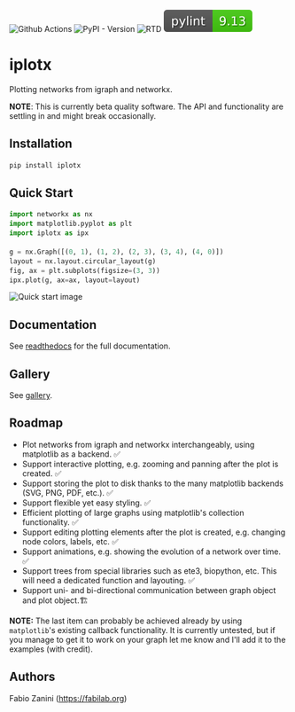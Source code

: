 ![Github Actions](https://github.com/fabilab/iplotx/actions/workflows/test.yml/badge.svg)
![PyPI - Version](https://img.shields.io/pypi/v/iplotx)
![RTD](https://readthedocs.org/projects/iplotx/badge/?version=latest)
![pylint](assets/pylint.svg)

# iplotx
Plotting networks from igraph and networkx.

**NOTE**: This is currently beta quality software. The API and functionality are settling in and might break occasionally.

## Installation
```bash
pip install iplotx
```

## Quick Start
```python
import networkx as nx
import matplotlib.pyplot as plt
import iplotx as ipx

g = nx.Graph([(0, 1), (1, 2), (2, 3), (3, 4), (4, 0)])
layout = nx.layout.circular_layout(g)
fig, ax = plt.subplots(figsize=(3, 3))
ipx.plot(g, ax=ax, layout=layout)
```

![Quick start image](docs/source/_static/graph_basic.png)

## Documentation
See [readthedocs](https://iplotx.readthedocs.io/en/latest/) for the full documentation.

## Gallery
See [gallery](https://iplotx.readthedocs.io/en/latest/gallery/index.html).

## Roadmap
- Plot networks from igraph and networkx interchangeably, using matplotlib as a backend. ✅
- Support interactive plotting, e.g. zooming and panning after the plot is created. ✅
- Support storing the plot to disk thanks to the many matplotlib backends (SVG, PNG, PDF, etc.). ✅
- Support flexible yet easy styling. ✅
- Efficient plotting of large graphs using matplotlib's collection functionality. ✅
- Support editing plotting elements after the plot is created, e.g. changing node colors, labels, etc. ✅
- Support animations, e.g. showing the evolution of a network over time. ✅
- Support trees from special libraries such as ete3, biopython, etc. This will need a dedicated function and layouting. ✅
- Support uni- and bi-directional communication between graph object and plot object.🏗️

**NOTE:** The last item can probably be achieved already by using `matplotlib`'s existing callback functionality. It is currently untested, but if you manage to get it to work on your graph let me know and I'll add it to the examples (with credit).

## Authors
Fabio Zanini (https://fabilab.org)
